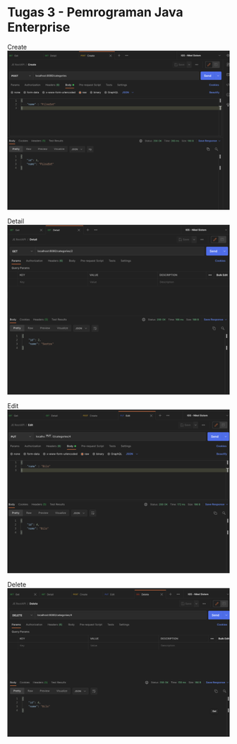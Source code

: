 # Tugas 3 - Pemrograman Java Enterprise

Create
![alt text](https://github.com/Fatchur-Shofyan/UNIVERSITY-JE_Tugas3/blob/main/asset/Create.png?raw=true)

Detail
![alt text](https://github.com/Fatchur-Shofyan/UNIVERSITY-JE_Tugas3/blob/main/asset/Detail.png?raw=true)

Edit
![alt text](https://github.com/Fatchur-Shofyan/UNIVERSITY-JE_Tugas3/blob/main/asset/Edit.png?raw=true)

Delete
![alt text](https://github.com/Fatchur-Shofyan/UNIVERSITY-JE_Tugas3/blob/main/asset/Delete.png?raw=true)
